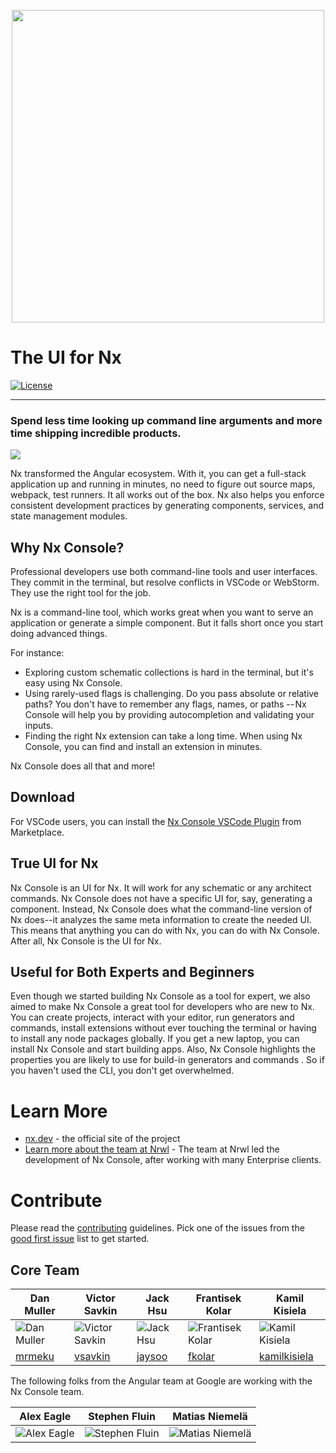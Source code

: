 <p align="center">
    <img src="https://raw.githubusercontent.com/nrwl/nx-console/master/static/nx-console.png" width="500"/>
</p>


# The UI for Nx

[![License](https://img.shields.io/npm/l/@nrwl/schematics.png)](https://opensource.org/licenses/MIT)

<hr>

### Spend less time looking up command line arguments and more time shipping incredible products.

![](https://nx.dev/assets/content/shared/nx-console-screenshot.png)

Nx transformed the Angular ecosystem. With it, you can get a full-stack application up and running in minutes, no need to figure out source maps, webpack, test runners. It all works out of the box. Nx also helps you enforce consistent development practices by generating components, services, and state management modules.

## Why Nx Console?

Professional developers use both command-line tools and user interfaces. They commit in the terminal, but resolve conflicts in VSCode or WebStorm. They use the right tool for the job.

Nx is a command-line tool, which works great when you want to serve an application or generate a simple component. But it falls short once you start doing advanced things.

For instance:

- Exploring custom schematic collections is hard in the terminal, but it's easy using Nx Console.
- Using rarely-used flags is challenging. Do you pass absolute or relative paths? You don't have to remember any flags, names, or paths -- Nx Console will help you by providing autocompletion and validating your inputs.
- Finding the right Nx extension can take a long time. When using Nx Console, you can find and install an extension in minutes.

Nx Console does all that and more!

## Download

For VSCode users, you can install the [Nx Console VSCode Plugin](https://marketplace.visualstudio.com/items?itemName=nrwl.angular-console) from Marketplace.

## True UI for Nx

Nx Console is an UI for Nx. It will work for any schematic or any architect commands. Nx Console does not have a specific UI for, say, generating a component. Instead, Nx Console does what the command-line version of Nx does--it analyzes the same meta information to create the needed UI. This means that anything you can do with Nx, you can do with Nx Console. After all, Nx Console is the UI for Nx.

## Useful for Both Experts and Beginners

Even though we started building Nx Console as a tool for expert, we also aimed to make Nx Console a great tool for developers who are new to Nx. You can create projects, interact with your editor, run generators and commands, install extensions without ever touching the terminal or having to install any node packages globally. If you get a new laptop, you can install Nx Console and start building apps. Also, Nx Console highlights the properties you are likely to use for build-in generators and commands . So if you haven't used the CLI, you don't get overwhelmed.

# Learn More

- [nx.dev](http://nx.dev) - the official site of the project
- [Learn more about the team at Nrwl](https://www.nrwl.io) - The team at Nrwl led the development of Nx Console, after working with many Enterprise clients.

# Contribute

Please read the [contributing](https://github.com/nrwl/nx-console/blob/master/CONTRIBUTING.md) guidelines.
Pick one of the issues from the [good first issue](https://github.com/nrwl/nx-console/issues?q=is%3Aopen+is%3Aissue+label%3A%22good+first+issue%22) list to get started.

## Core Team

| Dan Muller                          | Victor Savkin                         | Jack Hsu                            | Frantisek Kolar                     | Kamil Kisiela                                   |
| ----------------------------------- | ------------------------------------- | ----------------------------------- | ----------------------------------- | ----------------------------------------------- |
| ![Dan Muller][dm]                   | ![Victor Savkin][vs]                  | ![Jack Hsu][jh]                     | ![Frantisek Kolar][fk]              | ![Kamil Kisiela][kk]                            |
| [mrmeku](https://github.com/mrmeku) | [vsavkin](https://github.com/vsavkin) | [jaysoo](https://github.com/jaysoo) | [fkolar](https://github.com/fkolar) | [kamilkisiela](https://github.com/kamilkisiela) |

[dm]: https://raw.githubusercontent.com/nrwl/nx-console/master/static/dan_pic.jpg
[vs]: https://raw.githubusercontent.com/nrwl/nx-console/master/static/victor_pic.jpg
[jh]: https://raw.githubusercontent.com/nrwl/nx-console/master/static/jack_pic.jpg
[fk]: https://avatars0.githubusercontent.com/u/17149942?s=150&v=4
[kk]: https://avatars1.githubusercontent.com/u/8167190?s=150&v=4

The following folks from the Angular team at Google are working with the Nx Console team.

| Alex Eagle        | Stephen Fluin        | Matias Niemelä        |
| ----------------- | -------------------- | --------------------- |
| ![Alex Eagle][ae] | ![Stephen Fluin][sf] | ![Matias Niemelä][mn] |

[ae]: https://raw.githubusercontent.com/nrwl/nx-console/master/static/alex_eagle_pic.jpg
[sf]: https://raw.githubusercontent.com/nrwl/nx-console/master/static/stephen_pic.jpg
[mn]: https://raw.githubusercontent.com/nrwl/nx-console/master/static/matias_pic.jpg

